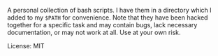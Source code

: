 A personal collection of bash scripts.
I have them in a directory which I added to my `$PATH` for convenience.
Note that they have been hacked together for a specific task
and may contain bugs, lack necessary documentation, or may not work at all.
Use at your own risk.

License: MIT

